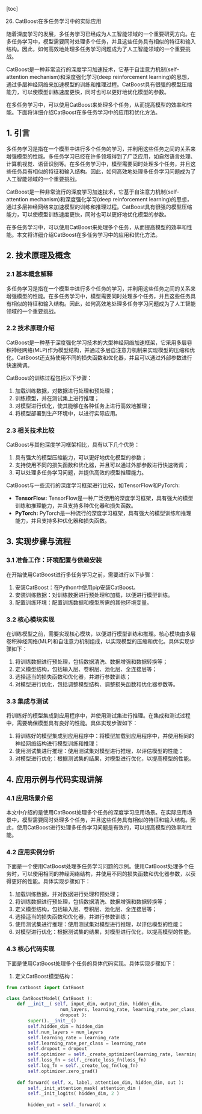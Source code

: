 
[toc]                    
                
                
26. CatBoost在多任务学习中的实际应用

随着深度学习的发展，多任务学习已经成为人工智能领域的一个重要研究方向。在多任务学习中，模型需要同时处理多个任务，并且这些任务具有相似的特征和输入结构。因此，如何高效地处理多任务学习问题成为了人工智能领域的一个重要挑战。

CatBoost是一种非常流行的深度学习加速技术，它基于自注意力机制(self-attention mechanism)和深度强化学习(deep reinforcement learning)的思想，通过多层神经网络来加速模型的训练和推理过程。CatBoost具有很强的模型压缩能力，可以使模型训练速度更快，同时也可以更好地优化模型的参数。

在多任务学习中，可以使用CatBoost来处理多个任务，从而提高模型的效率和性能。下面将详细介绍CatBoost在多任务学习中的应用和优化方法。

## 1. 引言

多任务学习是指在一个模型中进行多个任务的学习，并利用这些任务之间的关系来增强模型的性能。多任务学习已经在许多领域得到了广泛应用，如自然语言处理、计算机视觉、语音识别等。在多任务学习中，模型需要同时处理多个任务，并且这些任务具有相似的特征和输入结构。因此，如何高效地处理多任务学习问题成为了人工智能领域的一个重要挑战。

CatBoost是一种非常流行的深度学习加速技术，它基于自注意力机制(self-attention mechanism)和深度强化学习(deep reinforcement learning)的思想，通过多层神经网络来加速模型的训练和推理过程。CatBoost具有很强的模型压缩能力，可以使模型训练速度更快，同时也可以更好地优化模型的参数。

在多任务学习中，可以使用CatBoost来处理多个任务，从而提高模型的效率和性能。本文将详细介绍CatBoost在多任务学习中的应用和优化方法。

## 2. 技术原理及概念

### 2.1 基本概念解释

多任务学习是指在一个模型中进行多个任务的学习，并利用这些任务之间的关系来增强模型的性能。在多任务学习中，模型需要同时处理多个任务，并且这些任务具有相似的特征和输入结构。因此，如何高效地处理多任务学习问题成为了人工智能领域的一个重要挑战。

### 2.2 技术原理介绍

CatBoost是一种基于深度强化学习技术的大型神经网络加速框架，它采用多层卷积神经网络(MLP)作为模型结构，并通过多层自注意力机制来实现模型的压缩和优化。CatBoost还支持使用不同的损失函数和优化器，并且可以通过外部参数进行快速微调。

CatBoost的训练过程包括以下步骤：

1. 加载训练数据，对数据进行处理和预处理；
2. 训练模型，并在测试集上进行推理；
3. 对模型进行优化，使其能够在各种任务上进行高效地推理；
4. 将模型部署到生产环境中，以进行实际应用。

### 2.3 相关技术比较

CatBoost与其他深度学习框架相比，具有以下几个优势：

1. 具有强大的模型压缩能力，可以更好地优化模型的参数；
2. 支持使用不同的损失函数和优化器，并且可以通过外部参数进行快速微调；
3. 可以处理多任务学习问题，并提供高效的模型推理能力。

CatBoost与一些流行的深度学习框架进行比较，如TensorFlow和PyTorch:

- **TensorFlow:** TensorFlow是一种广泛使用的深度学习框架，具有强大的模型训练和推理能力，并且支持多种优化器和损失函数。
- **PyTorch:** PyTorch是一种流行的深度学习框架，具有强大的模型训练和推理能力，并且支持多种优化器和损失函数。

## 3. 实现步骤与流程

### 3.1 准备工作：环境配置与依赖安装

在开始使用CatBoost进行多任务学习之前，需要进行以下步骤：

1. 安装CatBoost：在Python中使用pip安装CatBoost。
2. 安装训练数据：对训练数据进行预处理和加载，以便进行模型训练。
3. 配置训练环境：配置训练数据和模型所需的其他环境变量。

### 3.2 核心模块实现

在训练模型之前，需要实现核心模块，以便进行模型训练和推理。核心模块由多层卷积神经网络(MLP)和自注意力机制组成，以实现模型的压缩和优化。具体实现步骤如下：

1. 将训练数据进行预处理，包括数据清洗、数据增强和数据转换等；
2. 定义模型结构，包括输入层、卷积层、池化层、全连接层等；
3. 选择适当的损失函数和优化器，并进行参数训练；
4. 对模型进行优化，包括调整模型结构、调整损失函数和优化器参数等。

### 3.3 集成与测试

将训练好的模型集成到应用程序中，并使用测试集进行推理。在集成和测试过程中，需要确保模型具有良好的性能。具体实现步骤如下：

1. 将训练好的模型集成到应用程序中：将模型加载到应用程序中，并使用相同的神经网络结构进行模型训练和推理；
2. 使用测试集进行推理：使用测试集对模型进行推理，以评估模型的性能；
3. 对模型进行优化：根据测试集的结果，对模型进行优化，以提高模型的性能。

## 4. 应用示例与代码实现讲解

### 4.1 应用场景介绍

本文中介绍的是使用CatBoost处理多个任务的深度学习应用场景。在实际应用场景中，模型需要同时处理多个任务，并且这些任务具有相似的特征和输入结构。因此，使用CatBoost进行处理多任务学习问题是有效的，可以提高模型的效率和性能。

### 4.2 应用实例分析

下面是一个使用CatBoost处理多任务学习问题的示例。使用CatBoost处理多个任务时，可以使用相同的神经网络结构，并使用不同的损失函数和优化器参数，以获得更好的性能。具体实现步骤如下：

1. 加载训练数据，并对数据进行处理和预处理；
2. 将训练数据进行预处理，包括数据清洗、数据增强和数据转换等；
3. 定义模型结构，包括输入层、卷积层、池化层、全连接层等；
4. 选择适当的损失函数和优化器，并进行参数训练；
5. 使用测试集进行推理：使用测试集对模型进行推理，以评估模型的性能；
6. 对模型进行优化：根据测试集的结果，对模型进行优化，以提高模型的性能。

### 4.3 核心代码实现

下面是使用CatBoost处理多个任务的具体代码实现。具体实现步骤如下：

1. 定义CatBoost模型结构：
```python
from catboost import CatBoost

class CatBoostModel( CatBoost ):
    def __init__( self, input_dim, output_dim, hidden_dim, 
                    num_layers, learning_rate, learning_rate_per_class, 
                    dropout ):
        super().__init__()
        self.hidden_dim = hidden_dim
        self.num_layers = num_layers
        self.learning_rate = learning_rate
        self.learning_rate_per_class = learning_rate
        self.dropout = dropout
        self.optimizer = self._create_optimizer(learning_rate, learning_rate_per_class)
        self.loss_fn = self._create_loss_fn(loss_fn)
        self.log_fn = self._create_log_fn(log_fn)
        self.optimizer.zero_grad()
        
    def forward( self, x, label, attention_dim, hidden_dim, out ):
        self._init_attention_mask( attention_dim )
        self._init_logits( hidden_dim, 2 )
        
        hidden_out = self._forward( x

